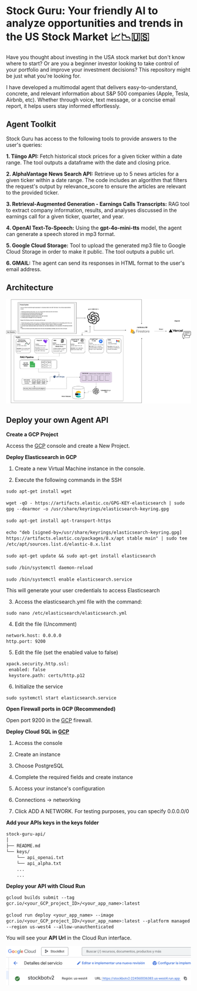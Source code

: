 # Stock Guru: Your friendly AI to analyze opportunities and trends in the US Stock Market 📈📉🇺🇸

Have you thought about investing in the USA stock market but don't know where to start? Or are you a beginner investor looking to take control of your portfolio and improve your investment decisions? This repository might be just what you're looking for.

I have developed a multimodal agent that delivers easy-to-understand, concrete, and relevant information about S&P 500 companies (Apple, Tesla, Airbnb, etc). Whether through voice, text message, or a concise email report, it helps users stay informed effortlessly.

## Agent Toolkit

Stock Guru has access to the following tools to provide answers to the user's queries:

**1. Tiingo API:** Fetch historical stock prices for a given ticker within a date range. The tool outputs a dataframe with the date and closing price.

**2. AlphaVantage News Search API:** Retrieve up to 5 news articles for a given ticker within a date range. The code includes an algorithm that filters the request's output by relevance_score to ensure the articles are relevant to the provided ticker.

**3. Retrieval-Augmented Generation - Earnings Calls Transcripts:** RAG tool to extract company information, results, and analyses discussed in the earnings call for a given ticker, quarter, and year.

**4. OpenAI Text-To-Speech:** Using the **gpt-4o-mini-tts** model, the agent can generate a speech stored in mp3 format.

**5. Google Cloud Storage:** Tool to upload the generated mp3 file to Google Cloud Storage in order to make it public. The tool outputs a public url.

**6. GMAIL:** The agent can send its responses in HTML format to the user's email address. 

## Architecture

<img src="architecture.png">

## Deploy your own Agent API

**Create a GCP Project**

Access the [GCP](https://cloud.google.com/?hl=en) console and create a New Project.

**Deploy Elasticsearch in GCP**

1. Create a new Virtual Machine instance in the console.

2. Execute the following commands in the SSH

```
sudo apt-get install wget

wget -qO - https://artifacts.elastic.co/GPG-KEY-elasticsearch | sudo gpg --dearmor -o /usr/share/keyrings/elasticsearch-keyring.gpg

sudo apt-get install apt-transport-https

echo "deb [signed-by=/usr/share/keyrings/elasticsearch-keyring.gpg] https://artifacts.elastic.co/packages/8.x/apt stable main" | sudo tee /etc/apt/sources.list.d/elastic-8.x.list

sudo apt-get update && sudo apt-get install elasticsearch

sudo /bin/systemctl daemon-reload

sudo /bin/systemctl enable elasticsearch.service
```

This will generate your user credentials to access Elasticsearch

3. Access the elasticsearch.yml file with the command:

```
sudo nano /etc/elasticsearch/elasticsearch.yml
```

4. Edit the file (Uncomment)

```
network.host: 0.0.0.0
http.port: 9200
```

5. Edit the file (set the enabled value to false)

```
xpack.security.http.ssl:
 enabled: false
 keystore.path: certs/http.p12
```

6. Initialize the service

```
sudo systemctl start elasticsearch.service
```

**Open Firewall ports in GCP (Recommended)**

Open port 9200 in the [GCP](https://cloud.google.com/?hl=en) firewall.

**Deploy Cloud SQL in [GCP](https://cloud.google.com/?hl=en)**

1. Access the console
 
2. Create an instance
 
3. Choose PostgreSQL
 
4. Complete the required fields and create instance
 
5. Access your instance's configuration
 
6. Connections -> networking
 
7. Click ADD A NETWORK. For testing purposes, you can specify 0.0.0.0/0

**Add your APIs keys in the keys folder**

```
stock-guru-api/
│
├── README.md
└── keys/
    └── api_openai.txt
    └── api_alpha.txt
    ...
    ...
```

**Deploy your API with Cloud Run**

```
gcloud builds submit --tag gcr.io/<your_GCP_project_ID>/<your_app_name>:latest

gcloud run deploy <your_app_name> --image gcr.io/<your_GCP_project_ID>/<your_app_name>:latest --platform managed --region us-west4 --allow-unauthenticated
```

You will see your **API Url** in the Cloud Run interface.

<img src="Cloud Run.png">
